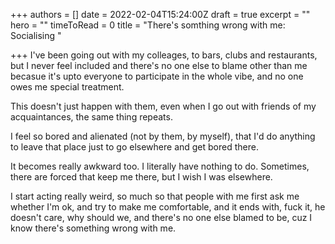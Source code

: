 +++
authors = []
date = 2022-02-04T15:24:00Z
draft = true
excerpt = ""
hero = ""
timeToRead = 0
title = "There's somthing wrong with me: Socialising "

+++
I've been going out with my colleages, to bars, clubs and restaurants, but I never feel included and there's no one else to blame other than me becasue it's upto everyone to participate in the whole vibe, and no one owes me special treatment.

This doesn't just happen with them, even when I go out with friends of my acquaintances, the same thing repeats.

I feel so bored and alienated (not by them, by myself), that I'd do anything to leave that place just to go elsewhere and get bored there. 

It becomes really awkward too. I literally have nothing to do. Sometimes, there are forced that keep me there, but I wish I was elsewhere. 

I start acting really weird, so much so that people with me first ask me whether I'm ok, and try to make me comfortable, and it ends with, fuck it, he doesn't care, why should we, and there's no one else blamed to be, cuz I know there's something wrong with me. 